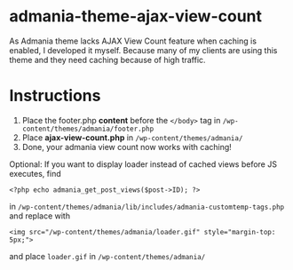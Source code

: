 # admania-theme-ajax-view-count
As Admania theme lacks AJAX View Count feature when caching is enabled, I developed it myself. Because many of my clients are using this theme and they need caching because of high traffic.

# Instructions

1. Place the footer.php **content** before the ```</body>``` tag in ```/wp-content/themes/admania/footer.php```
2. Place **ajax-view-count.php** in ```/wp-content/themes/admania/```
3. Done, your admania view count now works with caching!

Optional: If you want to display loader instead of cached views before JS executes, find 

```
<?php echo admania_get_post_views($post->ID); ?>
```

in ```/wp-content/themes/admania/lib/includes/admania-customtemp-tags.php```
and replace with 

```
<img src="/wp-content/themes/admania/loader.gif" style="margin-top: 5px;">
```

and place ``loader.gif`` in ``/wp-content/themes/admania/``


